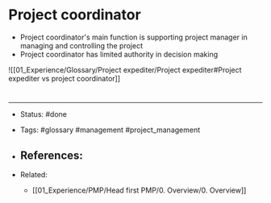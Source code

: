 # Project coordinator
- Project coordinator's main function is supporting project manager in managing and controlling the project
- Project coordinator has limited authority in decision making

![[01_Experience/Glossary/Project expediter/Project expediter#Project expediter vs project coordinator]]


# 

---
- Status: #done 

- Tags: #glossary #management #project_management 

- References:
	- 

- Related:
	- [[01_Experience/PMP/Head first PMP/0. Overview/0. Overview]]